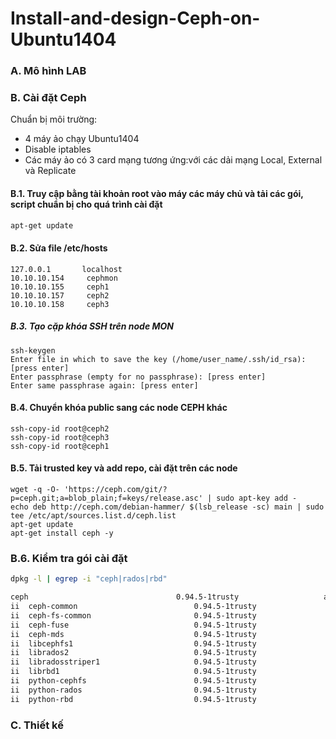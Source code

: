 # Install-and-design-Ceph-on-Ubuntu1404

### A. Mô hình LAB

### B. Cài đặt Ceph
Chuẩn bị môi trường:
- 4 máy ảo chạy Ubuntu1404
- Disable iptables
- Các máy ảo có 3 card mạng tương ứng:với các dải mạng Local, External và Replicate

#### B.1. Truy cập bằng tài khoản root vào máy các máy chủ và tải các gói, script chuẩn bị cho quá trình cài đặt
```sh
apt-get update
```

#### B.2. Sửa file /etc/hosts
    127.0.0.1       localhost
    10.10.10.154     cephmon
    10.10.10.155     ceph1
    10.10.10.157     ceph2
    10.10.10.158     ceph3

##### B.3. Tạo cặp khóa SSH trên node MON
    ssh-keygen
    Enter file in which to save the key (/home/user_name/.ssh/id_rsa): [press enter]
    Enter passphrase (empty for no passphrase): [press enter]
    Enter same passphrase again: [press enter]
	
#### B.4. Chuyển khóa public sang các node CEPH khác
    ssh-copy-id root@ceph2
    ssh-copy-id root@ceph3
    ssh-copy-id root@ceph1
	
#### B.5. Tải trusted key và add repo, cài đặt trên các node	
    wget -q -O- 'https://ceph.com/git/?p=ceph.git;a=blob_plain;f=keys/release.asc' | sudo apt-key add -
    echo deb http://ceph.com/debian-hammer/ $(lsb_release -sc) main | sudo tee /etc/apt/sources.list.d/ceph.list
	apt-get update
	apt-get install ceph -y
	
### B.6. Kiểm tra gói cài đặt
```sh
dpkg -l | egrep -i "ceph|rados|rbd"
```
```sh
ceph                                 0.94.5-1trusty                   amd64        distributed storage and file system
ii  ceph-common                          0.94.5-1trusty                   amd64        common utilities to mount and interact with a ceph storage cluster
ii  ceph-fs-common                       0.94.5-1trusty                   amd64        common utilities to mount and interact with a ceph file system
ii  ceph-fuse                            0.94.5-1trusty                   amd64        FUSE-based client for the Ceph distributed file system
ii  ceph-mds                             0.94.5-1trusty                   amd64        metadata server for the ceph distributed file system
ii  libcephfs1                           0.94.5-1trusty                   amd64        Ceph distributed file system client library
ii  librados2                            0.94.5-1trusty                   amd64        RADOS distributed object store client library
ii  libradosstriper1                     0.94.5-1trusty                   amd64        RADOS striping interface
ii  librbd1                              0.94.5-1trusty                   amd64        RADOS block device client library
ii  python-cephfs                        0.94.5-1trusty                   amd64        Python libraries for the Ceph libcephfs library
ii  python-rados                         0.94.5-1trusty                   amd64        Python libraries for the Ceph librados library
ii  python-rbd                           0.94.5-1trusty                   amd64        Python libraries for the Ceph librbd library
```

### C. Thiết kế
